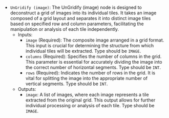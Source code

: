 - `UnGridify (image)`: The UnGridify (image) node is designed to deconstruct a grid of images into its individual tiles. It takes an image composed of a grid layout and separates it into distinct image tiles based on specified row and column parameters, facilitating the manipulation or analysis of each tile independently.
    - Inputs:
        - `image` (Required): The composite image arranged in a grid format. This input is crucial for determining the structure from which individual tiles will be extracted. Type should be `IMAGE`.
        - `columns` (Required): Specifies the number of columns in the grid. This parameter is essential for accurately dividing the image into the correct number of horizontal segments. Type should be `INT`.
        - `rows` (Required): Indicates the number of rows in the grid. It is vital for splitting the image into the appropriate number of vertical segments. Type should be `INT`.
    - Outputs:
        - `image`: A list of images, where each image represents a tile extracted from the original grid. This output allows for further individual processing or analysis of each tile. Type should be `IMAGE`.
